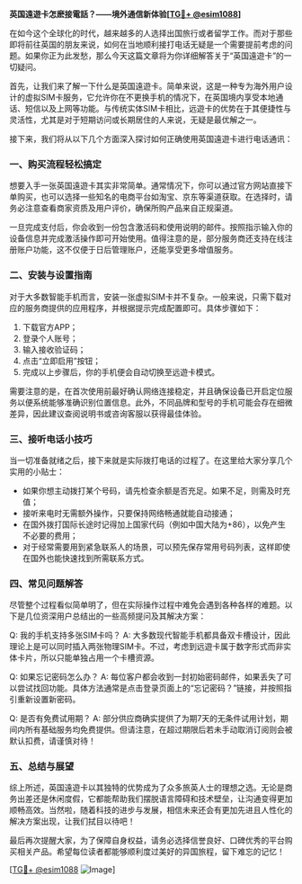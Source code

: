 **英国遠遊卡怎麽接電話？——境外通信新体验[[TG💪+ @esim1088](https://t.me/s/esim1088)]**

在如今这个全球化的时代，越来越多的人选择出国旅行或者留学工作。而对于那些即将前往英国的朋友来说，如何在当地顺利接打电话无疑是一个需要提前考虑的问题。如果你正为此发愁，那么今天这篇文章将为你详细解答关于“英国遠遊卡”的一切疑问。

首先，让我们来了解一下什么是英国遠遊卡。简单来说，这是一种专为海外用户设计的虚拟SIM卡服务，它允许你在不更换手机的情况下，在英国境内享受本地通话、短信以及上网等功能。与传统实体SIM卡相比，远遊卡的优势在于其便捷性与灵活性，尤其是对于短期访问或长期居住的人来说，无疑是最优解之一。

接下来，我们将从以下几个方面深入探讨如何正确使用英国遠遊卡进行电话通讯：

### **一、购买流程轻松搞定**
想要入手一张英国遠遊卡其实非常简单。通常情况下，你可以通过官方网站直接下单购买，也可以选择一些知名的电商平台如淘宝、京东等渠道获取。在选择时，请务必注意查看商家资质及用户评价，确保所购产品来自正规渠道。

一旦完成支付后，你会收到一份包含激活码和使用说明的邮件。按照指示输入你的设备信息并完成激活操作即可开始使用。值得注意的是，部分服务商还支持在线注册账户功能，这不仅便于日后管理账户，还能享受更多增值服务。

### **二、安装与设置指南**
对于大多数智能手机而言，安装一张虚拟SIM卡并不复杂。一般来说，只需下载对应的服务商提供的应用程序，并根据提示完成配置即可。具体步骤如下：
1. 下载官方APP；
2. 登录个人账号；
3. 输入接收验证码；
4. 点击“立即启用”按钮；
5. 完成以上步骤后，你的手机便会自动切换至远遊卡模式。

需要注意的是，在首次使用前最好确认网络连接稳定，并且确保设备已开启定位服务以便系统能够准确识别位置信息。此外，不同品牌和型号的手机可能会存在细微差异，因此建议查阅说明书或咨询客服以获得最佳体验。

### **三、接听电话小技巧**
当一切准备就绪之后，接下来就是实际拨打电话的过程了。在这里给大家分享几个实用的小贴士：
- 如果你想主动拨打某个号码，请先检查余额是否充足。如果不足，则需及时充值；
- 接听来电时无需额外操作，只要保持网络畅通就能自动接通；
- 在国外拨打国际长途时记得加上国家代码（例如中国大陆为+86），以免产生不必要的费用；
- 对于经常需要用到紧急联系人的场景，可以预先保存常用号码列表，这样即使在国外也能快速找到所需联系方式。

### **四、常见问题解答**
尽管整个过程看似简单明了，但在实际操作过程中难免会遇到各种各样的难题。以下是几位资深用户总结出的一些高频提问及其解决方案：

Q: 我的手机支持多张SIM卡吗？
A: 大多数现代智能手机都具备双卡槽设计，因此理论上是可以同时插入两张物理SIM卡。不过，考虑到远遊卡属于数字形式而非实体卡片，所以只能单独占用一个卡槽资源。

Q: 如果忘记密码怎么办？
A: 每位客户都会收到一封初始密码邮件，如果丢失了可以尝试找回功能。具体方法通常是点击登录页面上的“忘记密码？”链接，并按照指引重新设置新密码。

Q: 是否有免费试用期？
A: 部分供应商确实提供了为期7天的无条件试用计划，期间内所有基础服务均免费提供。但请注意，在超过期限后若未手动取消订阅则会被默认扣费，请谨慎对待！

### **五、总结与展望**
综上所述，英国遠遊卡以其独特的优势成为了众多旅英人士的理想之选。无论是商务出差还是休闲度假，它都能帮助我们摆脱语言障碍和技术壁垒，让沟通变得更加顺畅高效。当然啦，随着科技的进步与发展，相信未来还会有更加先进且人性化的解决方案出现，让我们拭目以待吧！

最后再次提醒大家，为了保障自身权益，请务必选择信誉良好、口碑优秀的平台购买相关产品。希望每位读者都能够顺利度过美好的异国旅程，留下难忘的记忆！

[[TG💪+ @esim1088](https://t.me/s/esim1088) ![Image](https://i.postimg.cc/4NQfJmqS/Snipaste-2025-05-13-00-14-12.png)]